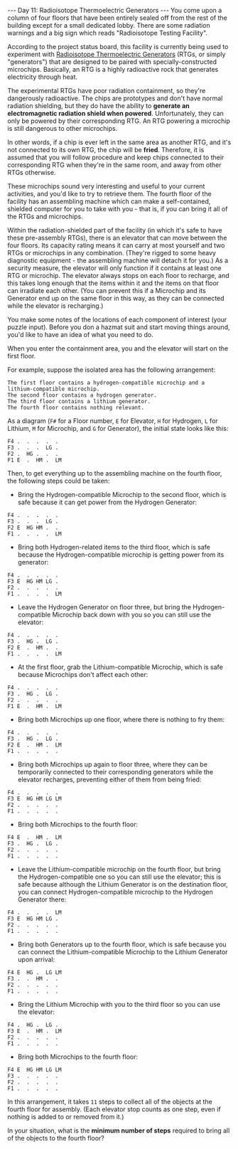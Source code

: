 --- Day 11: Radioisotope Thermoelectric Generators ---
You come upon a column of four floors that have been entirely sealed off from the rest of the building except for a 
small dedicated lobby. There are some radiation warnings and a big sign which reads "Radioisotope Testing Facility".

According to the project status board, this facility is currently being used to experiment with 
[Radioisotope Thermoelectric Generators](https://en.wikipedia.org/wiki/Radioisotope_thermoelectric_generator) (RTGs, 
or simply "generators") that are designed to be paired with specially-constructed microchips. Basically, an RTG is a 
highly radioactive rock that generates electricity through heat.

The experimental RTGs have poor radiation containment, so they're dangerously radioactive. The chips are prototypes and 
don't have normal radiation shielding, but they do have the ability to **generate an electromagnetic radiation shield 
when powered**. Unfortunately, they can only be powered by their corresponding RTG. An RTG powering a microchip is 
still dangerous to other microchips.

In other words, if a chip is ever left in the same area as another RTG, and it's not connected to its own RTG, the 
chip will be **fried**. Therefore, it is assumed that you will follow procedure and keep chips connected to their 
corresponding RTG when they're in the same room, and away from other RTGs otherwise.

These microchips sound very interesting and useful to your current activities, and you'd like to try to retrieve them. 
The fourth floor of the facility has an assembling machine which can make a self-contained, shielded computer for you 
to take with you - that is, if you can bring it all of the RTGs and microchips.

Within the radiation-shielded part of the facility (in which it's safe to have these pre-assembly RTGs), there is an 
elevator that can move between the four floors. Its capacity rating means it can carry at most yourself and two RTGs 
or microchips in any combination. (They're rigged to some heavy diagnostic equipment - the assembling machine will 
detach it for you.) As a security measure, the elevator will only function if it contains at least one RTG or microchip. 
The elevator always stops on each floor to recharge, and this takes long enough that the items within it and the items 
on that floor can irradiate each other. (You can prevent this if a Microchip and its Generator end up on the same floor 
in this way, as they can be connected while the elevator is recharging.)

You make some notes of the locations of each component of interest (your puzzle input). Before you don a hazmat suit 
and start moving things around, you'd like to have an idea of what you need to do.

When you enter the containment area, you and the elevator will start on the first floor.

For example, suppose the isolated area has the following arrangement:
```
The first floor contains a hydrogen-compatible microchip and a lithium-compatible microchip.
The second floor contains a hydrogen generator.
The third floor contains a lithium generator.
The fourth floor contains nothing relevant.
```
As a diagram (`F#` for a Floor number, `E` for Elevator, `H` for Hydrogen, `L` for Lithium, `M` for Microchip, and `G` 
for Generator), the initial state looks like this:
```
F4 .  .  .  .  .  
F3 .  .  .  LG .  
F2 .  HG .  .  .  
F1 E  .  HM .  LM
```
Then, to get everything up to the assembling machine on the fourth floor, the following steps could be taken:

* Bring the Hydrogen-compatible Microchip to the second floor, which is safe because it can get power from the Hydrogen 
Generator:
```
F4 .  .  .  .  .  
F3 .  .  .  LG .  
F2 E  HG HM .  .  
F1 .  .  .  .  LM
```
* Bring both Hydrogen-related items to the third floor, which is safe because the Hydrogen-compatible microchip is 
getting power from its generator:
```
F4 .  .  .  .  .  
F3 E  HG HM LG .  
F2 .  .  .  .  .  
F1 .  .  .  .  LM
```
* Leave the Hydrogen Generator on floor three, but bring the Hydrogen-compatible Microchip back down with you so you 
can still use the elevator:
```
F4 .  .  .  .  .  
F3 .  HG .  LG .  
F2 E  .  HM .  .  
F1 .  .  .  .  LM
```
* At the first floor, grab the Lithium-compatible Microchip, which is safe because Microchips don't affect each other:
```
F4 .  .  .  .  .  
F3 .  HG .  LG .  
F2 .  .  .  .  .  
F1 E  .  HM .  LM
```
* Bring both Microchips up one floor, where there is nothing to fry them:
```
F4 .  .  .  .  .  
F3 .  HG .  LG .  
F2 E  .  HM .  LM
F1 .  .  .  .  .
```  
* Bring both Microchips up again to floor three, where they can be temporarily connected to their corresponding 
generators while the elevator recharges, preventing either of them from being fried:
```
F4 .  .  .  .  .  
F3 E  HG HM LG LM
F2 .  .  .  .  .  
F1 .  .  .  .  .
```  
* Bring both Microchips to the fourth floor:
```
F4 E  .  HM .  LM
F3 .  HG .  LG .  
F2 .  .  .  .  .  
F1 .  .  .  .  .
```  
* Leave the Lithium-compatible microchip on the fourth floor, but bring the Hydrogen-compatible one so you can still 
use the elevator; this is safe because although the Lithium Generator is on the destination floor, you can connect 
Hydrogen-compatible microchip to the Hydrogen Generator there:
```
F4 .  .  .  .  LM
F3 E  HG HM LG .  
F2 .  .  .  .  .  
F1 .  .  .  .  .  
```
* Bring both Generators up to the fourth floor, which is safe because you can connect the Lithium-compatible Microchip 
to the Lithium Generator upon arrival:
```
F4 E  HG .  LG LM
F3 .  .  HM .  .  
F2 .  .  .  .  .  
F1 .  .  .  .  .
```  
* Bring the Lithium Microchip with you to the third floor so you can use the elevator:
```
F4 .  HG .  LG .  
F3 E  .  HM .  LM
F2 .  .  .  .  .  
F1 .  .  .  .  .
```  
* Bring both Microchips to the fourth floor:
```
F4 E  HG HM LG LM
F3 .  .  .  .  .  
F2 .  .  .  .  .  
F1 .  .  .  .  .
```  
In this arrangement, it takes `11` steps to collect all of the objects at the fourth floor for assembly. (Each 
elevator stop counts as one step, even if nothing is added to or removed from it.)

In your situation, what is the **minimum number of steps** required to bring all of the objects to the fourth floor?
